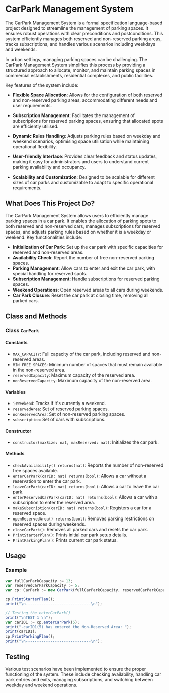 # CarPark Management System
The CarPark Management System is a formal specification language-based project designed to streamline the management of parking spaces. It ensures robust operations with clear preconditions and postconditions. This system efficiently manages both reserved and non-reserved parking areas, tracks subscriptions, and handles various scenarios including weekdays and weekends. 

In urban settings, managing parking spaces can be challenging. The CarPark Management System simplifies this process by providing a structured approach to allocate, monitor, and maintain parking spaces in commercial establishments, residential complexes, and public facilities.

Key features of the system include:

- **Flexible Space Allocation**: Allows for the configuration of both reserved and non-reserved parking areas, accommodating different needs and user requirements.
  
- **Subscription Management**: Facilitates the management of subscriptions for reserved parking spaces, ensuring that allocated spots are efficiently utilised.

- **Dynamic Rules Handling**: Adjusts parking rules based on weekday and weekend scenarios, optimising space utilisation while maintaining operational flexibility.

- **User-friendly Interface**: Provides clear feedback and status updates, making it easy for administrators and users to understand current parking availability and occupancy.

- **Scalability and Customization**: Designed to be scalable for different sizes of car parks and customizable to adapt to specific operational requirements.

## What Does This Project Do?
The CarPark Management System allows users to efficiently manage parking spaces in a car park. It enables the allocation of parking spots to both reserved and non-reserved cars, manages subscriptions for reserved spaces, and adjusts parking rules based on whether it is a weekday or weekend. Key functionalities include:

- **Initialization of Car Park**: Set up the car park with specific capacities for reserved and non-reserved areas.
- **Availability Check**: Report the number of free non-reserved parking spaces.
- **Parking Management**: Allow cars to enter and exit the car park, with special handling for reserved spots.
- **Subscription Management**: Handle subscriptions for reserved parking spaces.
- **Weekend Operations**: Open reserved areas to all cars during weekends.
- **Car Park Closure**: Reset the car park at closing time, removing all parked cars.

## Class and Methods

### Class `CarPark`

#### Constants

- `MAX_CAPACITY`: Full capacity of the car park, including reserved and non-reserved areas.
- `MIN_FREE_SPACES`: Minimum number of spaces that must remain available in the non-reserved area.
- `reservedCapacity`: Maximum capacity of the reserved area.
- `nonReservedCapacity`: Maximum capacity of the non-reserved area.

#### Variables

- `isWeekend`: Tracks if it's currently a weekend.
- `reservedArea`: Set of reserved parking spaces.
- `nonReservedArea`: Set of non-reserved parking spaces.
- `subscription`: Set of cars with subscriptions.

#### Constructor

- `constructor(maxSize: nat, maxReserved: nat)`: Initializes the car park.

#### Methods

- `checkAvailability() returns(nat)`: Reports the number of non-reserved free spaces available.
- `enterCarPark(carID: nat) returns(bool)`: Allows a car without a reservation to enter the car park.
- `leaveCarPark(carID: nat) returns(bool)`: Allows a car to leave the car park.
- `enterReservedCarPark(carID: nat) returns(bool)`: Allows a car with a subscription to enter the reserved area.
- `makeSubscription(carID: nat) returns(bool)`: Registers a car for a reserved space.
- `openReservedArea() returns(bool)`: Removes parking restrictions on reserved spaces during weekends.
- `closeCarPark()`: Removes all parked cars and resets the car park.
- `PrintStarterPlan()`: Prints initial car park setup details.
- `PrintParkingPlan()`: Prints current car park status.

## Usage

### Example

```javascript
var fullCarParkCapacity := 13;
var reservedCarParkCapacity := 5;
var cp: CarPark := new CarPark(fullCarParkCapacity, reservedCarParkCapacity);

cp.PrintStarterPlan();
print("\n-----------------------------\n");

// Testing the enterCarPark()
print("\nTEST 1 \n");
var carID1 := cp.enterCarPark(5);
print("-carID1(5) has entered the Non-Reserved Area: ");
print(carID1);
cp.PrintParkingPlan();
print("\n-----------------------------\n");
```

## Testing
Various test scenarios have been implemented to ensure the proper functioning of the system. These include checking availability, handling car park entries and exits, managing subscriptions, and switching between weekday and weekend operations.
